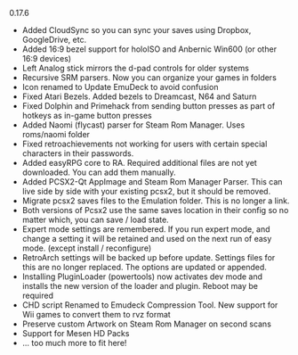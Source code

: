 0.17.6
- Added CloudSync so you can sync your saves using Dropbox, GoogleDrive, etc.
- Added 16:9 bezel support for holoISO and Anbernic Win600 (or other 16:9 devices)
- Left Analog stick mirrors the d-pad controls for older systems
- Recursive SRM parsers. Now you can organize your games in folders
- Icon renamed to Update EmuDeck to avoid confusion
- Fixed Atari Bezels. Added bezels to Dreamcast, N64 and Saturn
- Fixed Dolphin and Primehack from sending button presses as part of hotkeys as in-game button presses
- Added Naomi (flycast) parser for Steam Rom Manager. Uses roms/naomi folder
- Fixed retroachievements not working for users with certain special characters in their passwords.
- Added easyRPG core to RA. Required additional files are not yet downloaded. You can add them manually.
- Added PCSX2-Qt AppImage and Steam Rom Manager Parser. This can live side by side with your existing pcsx2, but it should be removed.
- Migrate pcsx2 saves files to the Emulation folder. This is no longer a link.
- Both versions of Pcsx2 use the same saves location in their config so no matter which, you can save / load state.
- Expert mode settings are remembered.
    If you run expert mode, and change a setting it will be retained and used on the next run of easy mode. (except install / reconfigure)
- RetroArch settings will be backed up before update. Settings files for this are no longer replaced. The options are updated or appended.
- Installing PluginLoader (powertools) now activates dev mode and installs the new version of the loader and plugin. Reboot may be required
- CHD script Renamed to Emudeck Compression Tool. New support for Wii games to convert them to rvz format
- Preserve custom Artwork on Steam Rom Manager on second scans
- Support for Mesen HD Packs
- ... too much more to fit here!